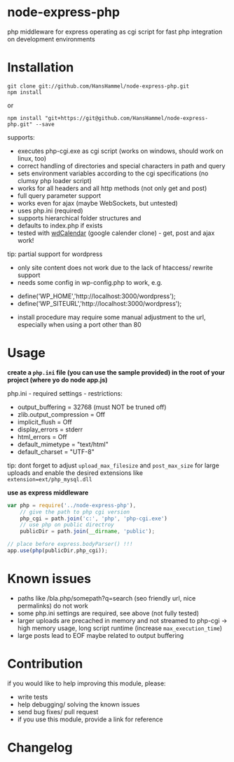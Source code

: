 node-express-php
================

php middleware for express operating as cgi script for fast php integration on development environments

Installation
============

	git clone git://github.com/HansHammel/node-express-php.git
	npm install

or

    npm install "git+https://git@github.com/HansHammel/node-express-php.git" --save

supports:
- executes php-cgi.exe as cgi script (works on windows, should work on linux, too)
- correct handling of directories and special characters in path and query
- sets environment variables according to the cgi specifications (no clumsy php loader script)
- works for all headers and all http methods (not only get and post)
- full query parameter support
- works even for ajax (maybe WebSockets, but untested)
- uses php.ini (required)
- supports hierarchical folder structures and
- defaults to index.php if exists
- tested with [wdCalendar](https://github.com/ronisaha/wdCalendar) (google calender clone) - get, post and ajax work!

tip: partial support for wordpress
- only site content does not work due to the lack of htaccess/ rewrite support
- needs some config in wp-config.php to work, e.g.
* define('WP_HOME','http://localhost:3000/wordpress');
* define('WP_SITEURL','http://localhost:3000/wordpress');
- install procedure may require some manual adjustment to the url, especially when using a port other than 80

Usage
=====

**create a `php.ini` file (you can use the sample provided) in the root of your project (where yo do node app.js)**

php.ini - required settings - restrictions:
- output_buffering = 32768 (must NOT be truned off)
- zlib.output_compression = Off
- implicit_flush = Off
- display_errors = stderr
- html_errors = Off
- default_mimetype = "text/html"
- default_charset = "UTF-8"

tip: dont forget to adjust `upload_max_filesize` and `post_max_size` for large uploads and enable the desired extensions like
`extension=ext/php_mysql.dll`

**use as express middleware**

```javascript
var php = require('../node-express-php'),
    // give the path to php cgi version
	php_cgi = path.join('c:', 'php', 'php-cgi.exe')
	// use php on public directroy
	publicDir = path.join(__dirname, 'public');

// place before express.bodyParser() !!!
app.use(php(publicDir,php_cgi));
```

Known issues
============

- paths like /bla.php/somepath?q=search (seo friendly url, nice permalinks) do not work
- some php.ini settings are required, see above (not fully tested)
- larger uploads are precached in memory and not streamed to php-cgi -> high memory usage, long script runtime (increase `max_execution_time`)
- large posts lead to EOF maybe related to output buffering

Contribution
============

if you would like to help improving this module, please:
- write tests
- help debugging/ solving the known issues
- send bug fixes/ pull request
- if you use this module, provide a link for reference

Changelog
=========
